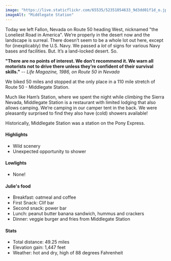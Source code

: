 ```yaml
---
image: "https://live.staticflickr.com/65535/52351054633_9d3dd01f1d_o.jpg"
imageAlt: "Middlegate Station"
---
```


Today we left Fallon, Nevada on Route 50 heading West, nicknamed "the Loneliest Road in America". We’re properly in the desert now and the landscape is surreal. There doesn’t seem to be a whole lot out here, except for (inexplicably) the U.S. Navy. We passed a _lot_ of signs for various Navy bases and facilities. But. It’s a land-locked desert. So. 

__"There are no points of interest. We don’t recommend it. We warn all motorists not to drive there unless they’re confident of their survival skills."__ -- _Life Magazine, 1986, on Route 50 in Nevada_

We biked 50 miles and stopped at the only place in a 110 mile stretch of Route 50 - Middlegate Station. 

Much like Ham’s Station, where we spent the night while climbing the Sierra Nevada, Middlegate Station is a restaurant with limited lodging that also allows camping. We’re camping in our camper tent in the back. We were pleasantly surprised to find they also have (cold) showers available!

Historically, Middlegate Station was a station on the Pony Express. 

#### Highlights
- Wild scenery
- Unexpected opportunity to shower 

#### Lowlights
- None!

#### Julie's food
- Breakfast: oatmeal and coffee
- First Snack: Clif bar
- Second snack: power bar
- Lunch: peanut butter banana sandwich, hummus and crackers 
- Dinner: veggie burger and fries from Middlegate Station

#### Stats
- Total distance: 49.25 miles
- Elevation gain: 1,447 feet
- Weather: hot and dry, high of 88 degrees Fahrenheit

